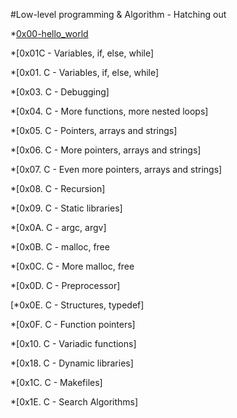 #Low-level programming & Algorithm - Hatching out

*[0x00-hello_world](alx-low_level_programming)

*[0x01C - Variables, if, else, while]

*[0x01. C - Variables, if, else, while]

*[0x03. C - Debugging]

*[0x04. C - More functions, more nested loops]

*[0x05. C - Pointers, arrays and strings]

*[0x06. C - More pointers, arrays and strings]

*[0x07. C - Even more pointers, arrays and strings]

*[0x08. C - Recursion]

*[0x09. C - Static libraries]

*[0x0A. C - argc, argv]

*[0x0B. C - malloc, free

*[0x0C. C - More malloc, free

*[0x0D. C - Preprocessor]

[*0x0E. C - Structures, typedef]

*[0x0F. C - Function pointers]

*[0x10. C - Variadic functions]

*[0x18. C - Dynamic libraries]

*[0x1C. C - Makefiles]

*[0x1E. C - Search Algorithms]
